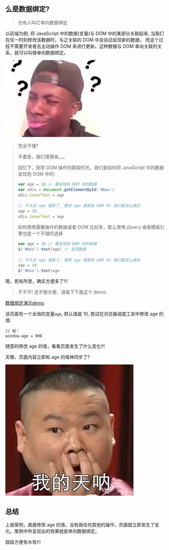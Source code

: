 ## 么是数据绑定?

> 也有人叫它单向数据绑定

以前端为例, 将 JavaScript 中的数据(变量)与 DOM 中的某部分关联起来, 当我们在任一时刻修改该数据时，与之关联的 DOM 中会自动呈现新的数据， 而这个过程不需要开发者去主动操作 DOM 来进行更新。这种数据与 DOM 单向关联的关系，就可以叫做单向数据绑定。

![什么鬼](./images/how-what.jpg)

> 完全不懂?

> 不着急，我们慢慢来。。。
>
> 回忆下，刚学 DOM 操作的那段时光，我们是如何将 JavaScript 中的数据呈现到 DOM 中的: 
>
> ```js
> var age = 18 // 要呈现到 DOM 中的数据
> var oDiv = document.getElementById('#box')
> oDiv.innerText = age
>
> // 不久后 age 更新了, 要把 age 更新到 DOM 中，我们是这么做的
> age = 19
> oDiv.innerText = age
> ```
>
> 如何使用需要操作的数据或者 DOM 比较多，那么使用 jQuery 或者模板引擎也是一个不错的选择
>
> ```js
> var age = 18 // 要呈现到 DOM 中的数据
> $('#box').text(age) // 呈现数据
>
> // 不久后 age 更新了, 要把 age 更新到 DOM 中，我们是这么做的
> age = 19
> $('#box').text(age
> ```

嗯，若有所思，确实方便多了!!!

> 不不不! 还不够方便，请看下下面这个 demo:

<a href="../demo/01.on-way data binding.html" target="_blank">数据绑定演示demo</a>

该页面有一个全局的变量`age`, 默认值是 10, 尝试在浏览器调度工具中修改 age 的值:

```Js
// 如：
window.age = 998
```

随意的修改 age 的值，看看页面发生了什么变化!!!

天哪，页面内容立即和 age 的值神同步了?



![我的天哪](./images/my-god2.jpg)

## 总结

上面案例，直接修改 age 的值，没有做任何其他的操作，页面就立即发生了变化。案例中所呈现出的效果就是单向数据绑定。

超级方便有木有!!!